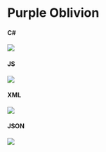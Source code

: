<h1>Purple Oblivion</h1>
<h4>C#</h4>
<a href=""><img src="https://gitlab.com/herpproject/purple-oblivione-theme/raw/master/images/csharp.jpg"></a>
<h4>JS</h4>
<a href=""><img src="https://gitlab.com/herpproject/purple-oblivione-theme/raw/master/images/js.jpg"></a>
<h4>XML</h4>
<a href=""><img src="https://gitlab.com/herpproject/purple-oblivione-theme/raw/master/images/xml.jpg"></a>
<h4>JSON</h4>
<a href=""><img src="https://gitlab.com/herpproject/purple-oblivione-theme/raw/master/images/json.jpg"></a>